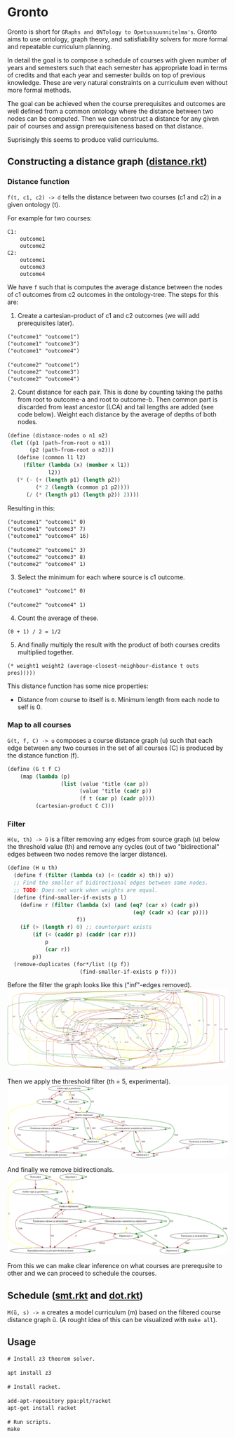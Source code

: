 # Gronto

Gronto is short for `GRaphs and ONTology to Opetussuunnitelma's`. Gronto aims to
use ontology, graph theory, and satisfiability solvers for more formal and repeatable
curriculum planning.

In detail the goal is to compose a schedule of courses with given number of years
and semesters such that each semester has appropriate load in terms of credits
and that each year and semester builds on top of previous knowledge. These are
very natural constraints on a curriculum even without more formal methods.

The goal can be achieved when the course prerequisites and outcomes are well
defined from a common ontology where the distance between two nodes can be computed.
Then we can construct a distance for any given pair of courses and assign
prerequisiteness based on that distance.

Suprisingly this seems to produce valid curriculums.

## Constructing a distance graph ([distance.rkt](src/distance.rkt))

### Distance function

`f(t, c1, c2) -> d` tells the distance between two courses (c1 and c2) in a given
ontology (t).

For example for two courses:

```
C1:
    outcome1
    outcome2
C2:
    outcome1
    outcome3
    outcome4
```

We have `f` such that is computes the average distance between the nodes of
c1 outcomes from c2 outcomes in the ontology-tree. The steps for this are:

 1. Create a cartesian-product of c1 and c2 outcomes (we will add prerequisites later).
 ```
 ("outcome1" "outcome1")
 ("outcome1" "outcome3")
 ("outcome1" "outcome4")

 ("outcome2" "outcome1")
 ("outcome2" "outcome3")
 ("outcome2" "outcome4")
 ```

 2. Count distance for each pair. This is done by counting taking the paths from
 root to outcome-a and root to outcome-b. Then common part is discarded from least
 ancestor (LCA) and tail lengths are added (see code below). Weight each distance
 by the average of depths of both nodes.

 ```scheme
(define (distance-nodes o n1 n2)
  (let ((p1 (path-from-root o n1))
        (p2 (path-from-root o n2)))
    (define (common l1 l2)
      (filter (lambda (x) (member x l1))
              l2))
    (* (- (+ (length p1) (length p2))
          (* 2 (length (common p1 p2))))
       (/ (* (length p1) (length p2)) 2))))
```

 Resulting in this:
 ```
 ("outcome1" "outcome1" 0)
 ("outcome1" "outcome3" 7)
 ("outcome1" "outcome4" 16)

 ("outcome2" "outcome1" 3)
 ("outcome2" "outcome3" 8)
 ("outcome2" "outcome4" 1)
 ```

 3. Select the minimum for each where source is c1 outcome.
 ```
 ("outcome1" "outcome1" 0)

 ("outcome2" "outcome4" 1)
 ```

 4. Count the average of these.
 ```
 (0 + 1) / 2 = 1/2
 ```

 5. And finally multiply the result with the product of both courses credits
multiplied together.

```
(* weight1 weight2 (average-closest-neighbour-distance t outs pres)))))
```

This distance function has some nice properties:

- Distance from course to itself is `0`. Minimum length from each node to self is 0.

### Map to all courses

`G(t, f, C) -> u` composes a course distance graph (u) such that each edge
between any two courses in the set of all courses (C) is produced by the distance
function (f).

```scheme
(define (G t f C)
    (map (lambda (p)
                 (list (value 'title (car p))
                       (value 'title (cadr p))
                       (f t (car p) (cadr p))))
         (cartesian-product C C)))
```

### Filter

`H(u, th) -> ũ` is a filter removing any edges from source graph (u) below the
threshold value (th) and remove any cycles (out of two "bidirectional" edges
between two nodes remove the larger distance).

```scheme
(define (H u th)
  (define f (filter (lambda (x) (< (caddr x) th)) u))
  ;; Find the smaller of bidirectional edges between same nodes.
  ;; TODO: Does not work when weights are equal.
  (define (find-smaller-if-exists p l)
    (define r (filter (lambda (x) (and (eq? (car x) (cadr p))
                                        (eq? (cadr x) (car p))))
                      f))
    (if (> (length r) 0) ;; counterpart exists
        (if (< (caddr p) (caddr (car r)))
            p
            (car r))
        p))
  (remove-duplicates (for*/list ((p f))
                       (find-smaller-if-exists p f))))
```

Before the filter the graph looks like this ("inf"-edges removed).
![images/graph-no-filter.svg](images/graph-no-filter.svg)

Then we apply the threshold filter (th = 5, experimental).
![images/graph-th-filter.svg](images/graph-th-filter.svg)

And finally we remove bidirectionals.
![images/graph-th-filter-and-acyclic.svg](images/graph-th-filter-and-acyclic.svg)

From this we can make clear inference on what courses are prerequsite to other
and we can proceed to schedule the courses.

## Schedule ([smt.rkt](src/smt.rkt) and [dot.rkt](src/dot.rkt))

`M(ũ, s) -> m` creates a model curriculum (m) based on the filtered course
distance graph ũ. (A rought idea of this can be visualized with `make all`).

## Usage

```
# Install z3 theorem solver.

apt install z3

# Install racket.

add-apt-repository ppa:plt/racket
apt-get install racket

# Run scripts.
make
```

